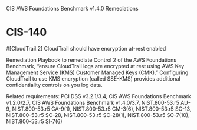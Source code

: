 CIS AWS Foundations Benchmark v1.4.0 Remediations
# CIS-140 
#[CloudTrail.2] CloudTrail should have encryption at-rest enabled

Remediation Playbook to remediate Control 2 of the AWS Foundations Benchmark, “ensure CloudTrail logs are encrypted at rest using AWS Key Management Service (KMS) Customer Managed Keys (CMK).” Configuring CloudTrail to use KMS encryption (called SSE-KMS) provides additional confidentiality controls on you log data.

Related requirements: PCI DSS v3.2.1/3.4, CIS AWS Foundations Benchmark v1.2.0/2.7, CIS AWS Foundations Benchmark v1.4.0/3.7, NIST.800-53.r5 AU-9, NIST.800-53.r5 CA-9(1), NIST.800-53.r5 CM-3(6), NIST.800-53.r5 SC-13, NIST.800-53.r5 SC-28, NIST.800-53.r5 SC-28(1), NIST.800-53.r5 SC-7(10), NIST.800-53.r5 SI-7(6)
